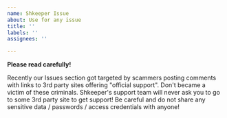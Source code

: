 ```yaml
---
name: Shkeeper Issue
about: Use for any issue
title: ''
labels: ''
assignees: ''

---
```


**Please read carefully!**

Recently our Issues section got targeted by scammers posting comments with links to 3rd party sites offering "official support". Don't became a victim of these criminals. Shkeeper's support team will never ask you to go to some 3rd party site to get support! Be careful and do not share any sensitive data / passwords / access credentials with anyone!
